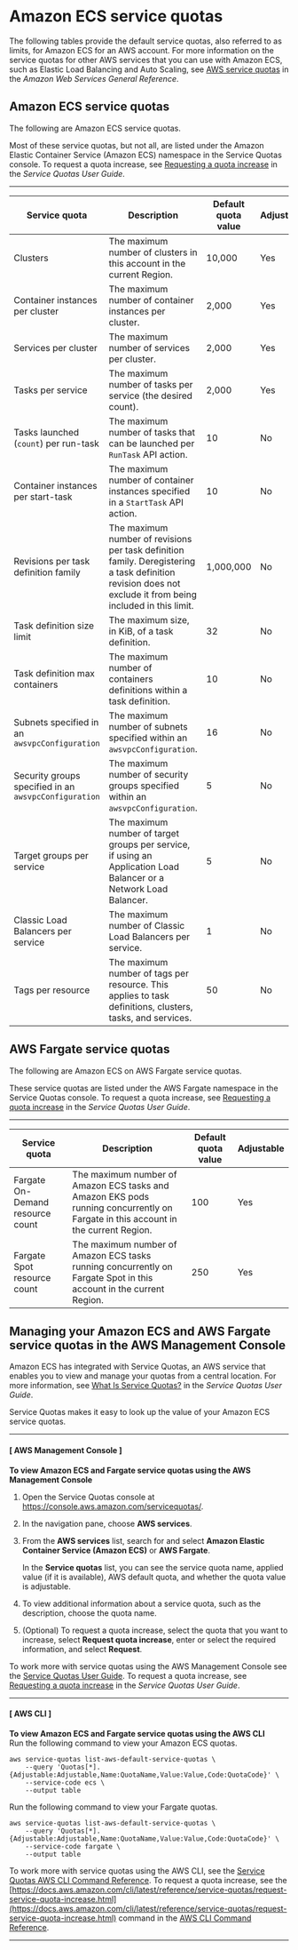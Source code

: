 # Amazon ECS service quotas<a name="service-quotas"></a>

The following tables provide the default service quotas, also referred to as limits, for Amazon ECS for an AWS account\. For more information on the service quotas for other AWS services that you can use with Amazon ECS, such as Elastic Load Balancing and Auto Scaling, see [AWS service quotas](https://docs.aws.amazon.com/general/latest/gr/aws_service_limits.html) in the *Amazon Web Services General Reference*\.

## Amazon ECS service quotas<a name="service-quotas-ecs"></a>

The following are Amazon ECS service quotas\.

Most of these service quotas, but not all, are listed under the Amazon Elastic Container Service \(Amazon ECS\) namespace in the Service Quotas console\. To request a quota increase, see [Requesting a quota increase](https://docs.aws.amazon.com/servicequotas/latest/userguide/request-quota-increase.html) in the *Service Quotas User Guide*\.


****  

|  Service quota  |  Description  |  Default quota value  |  Adjustable  | 
| --- | --- | --- | --- | 
|  Clusters  |  The maximum number of clusters in this account in the current Region\.  |  10,000  |  Yes  | 
|  Container instances per cluster  |  The maximum number of container instances per cluster\.  |  2,000  |  Yes  | 
|  Services per cluster  |  The maximum number of services per cluster\.  |  2,000  |  Yes  | 
|  Tasks per service  |  The maximum number of tasks per service \(the desired count\)\.  |  2,000  |  Yes  | 
|  Tasks launched \(`count`\) per run\-task  |  The maximum number of tasks that can be launched per `RunTask` API action\.  |  10  |  No  | 
|  Container instances per start\-task  |  The maximum number of container instances specified in a `StartTask` API action\.  |  10  |  No  | 
|  Revisions per task definition family  |  The maximum number of revisions per task definition family\. Deregistering a task definition revision does not exclude it from being included in this limit\.  |  1,000,000  |  No  | 
|  Task definition size limit  |  The maximum size, in KiB, of a task definition\.  |  32  |  No  | 
|  Task definition max containers  |  The maximum number of containers definitions within a task definition\.  |  10  |  No  | 
|  Subnets specified in an `awsvpcConfiguration`  |  The maximum number of subnets specified within an `awsvpcConfiguration`\.  |  16  |  No  | 
|  Security groups specified in an `awsvpcConfiguration`  |  The maximum number of security groups specified within an `awsvpcConfiguration`\.  |  5  |  No  | 
|  Target groups per service  |  The maximum number of target groups per service, if using an Application Load Balancer or a Network Load Balancer\.  |  5  |  No  | 
|  Classic Load Balancers per service  |  The maximum number of Classic Load Balancers per service\.  |  1  |  No  | 
|  Tags per resource  |  The maximum number of tags per resource\. This applies to task definitions, clusters, tasks, and services\.  |  50  |  No  | 

## AWS Fargate service quotas<a name="service-quotas-fargate"></a>

The following are Amazon ECS on AWS Fargate service quotas\.

These service quotas are listed under the AWS Fargate namespace in the Service Quotas console\. To request a quota increase, see [Requesting a quota increase](https://docs.aws.amazon.com/servicequotas/latest/userguide/request-quota-increase.html) in the *Service Quotas User Guide*\.


****  

|  Service quota  |  Description  |  Default quota value  |  Adjustable  | 
| --- | --- | --- | --- | 
|  Fargate On\-Demand resource count  |  The maximum number of Amazon ECS tasks and Amazon EKS pods running concurrently on Fargate in this account in the current Region\.  |  100  | Yes | 
|  Fargate Spot resource count  |  The maximum number of Amazon ECS tasks running concurrently on Fargate Spot in this account in the current Region\.  |  250  | Yes | 

## Managing your Amazon ECS and AWS Fargate service quotas in the AWS Management Console<a name="service-quotas-manage"></a>

Amazon ECS has integrated with Service Quotas, an AWS service that enables you to view and manage your quotas from a central location\. For more information, see [What Is Service Quotas?](https://docs.aws.amazon.com/servicequotas/latest/userguide/intro.html) in the *Service Quotas User Guide*\.

Service Quotas makes it easy to look up the value of your Amazon ECS service quotas\.

------
#### [ AWS Management Console ]

**To view Amazon ECS and Fargate service quotas using the AWS Management Console**

1. Open the Service Quotas console at [https://console\.aws\.amazon\.com/servicequotas/](https://console.aws.amazon.com/servicequotas/)\.

1. In the navigation pane, choose **AWS services**\.

1. From the **AWS services** list, search for and select **Amazon Elastic Container Service \(Amazon ECS\)** or **AWS Fargate**\.

   In the **Service quotas** list, you can see the service quota name, applied value \(if it is available\), AWS default quota, and whether the quota value is adjustable\.

1. To view additional information about a service quota, such as the description, choose the quota name\.

1. \(Optional\) To request a quota increase, select the quota that you want to increase, select **Request quota increase**, enter or select the required information, and select **Request**\.

To work more with service quotas using the AWS Management Console see the [Service Quotas User Guide](https://docs.aws.amazon.com/servicequotas/latest/userguide/intro.html)\. To request a quota increase, see [Requesting a quota increase](https://docs.aws.amazon.com/servicequotas/latest/userguide/request-quota-increase.html) in the *Service Quotas User Guide*\.

------
#### [ AWS CLI ]

**To view Amazon ECS and Fargate service quotas using the AWS CLI**  
Run the following command to view your Amazon ECS quotas\.

```
aws service-quotas list-aws-default-service-quotas \
    --query 'Quotas[*].{Adjustable:Adjustable,Name:QuotaName,Value:Value,Code:QuotaCode}' \
    --service-code ecs \
    --output table
```

Run the following command to view your Fargate quotas\.

```
aws service-quotas list-aws-default-service-quotas \
    --query 'Quotas[*].{Adjustable:Adjustable,Name:QuotaName,Value:Value,Code:QuotaCode}' \
    --service-code fargate \
    --output table
```

To work more with service quotas using the AWS CLI, see the [Service Quotas AWS CLI Command Reference](https://docs.aws.amazon.com/cli/latest/reference/service-quotas/index.html#cli-aws-service-quotas)\. To request a quota increase, see the [https://docs.aws.amazon.com/cli/latest/reference/service-quotas/request-service-quota-increase.html](https://docs.aws.amazon.com/cli/latest/reference/service-quotas/request-service-quota-increase.html) command in the [AWS CLI Command Reference](https://docs.aws.amazon.com/cli/latest/reference/service-quotas/index.html#cli-aws-service-quotas)\.

------